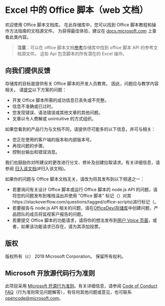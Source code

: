# <a name="office-scripts-in-excel-on-the-web-documentation"></a>Excel 中的 Office 脚本（web 文档）

欢迎使用 Office 脚本文档库。 在此存储库中，您可以找到 Office 脚本教程和操作方法指南的文档源文件。 为获得最佳体验，建议在 [docs.microsoft.com](https://docs.microsoft.com/office-scripts-docs) 上查看此类内容。

> **注意**：可以在 office 脚本文档[参考](https://github.com/OfficeDev/office-scripts-docs-reference)存储库中找到 office 脚本 API 的参考文档源文件。 这些 Api 包含脚本的所有潜在的 Excel 操作。

## <a name="give-us-your-feedback"></a>向我们提供反馈

存储库的目标是提供有关 Office 脚本的开发人员教育。 因此，问题应与教学内容相关。 请[提交](https://github.com/OfficeDev/office-scripts-docs/issues)以下方案的问题：

- 开发 Office 脚本所需的成功信息已丢失或不完整。
- 信息不准确或已过时。
- 您发现错误、语法错误或其他文章的其他问题。
- 文章以令人费解或 unintuitive 的方式组织。

如果您看到的产品行为与文档不同，请提供尽可能多的以下信息，并可与相关：

- 您正在使用的客户端的版本和内部版本号。
- 再现问题的步骤。
- 控制台输出和错误消息。

我们也鼓励你对所建议的更改进行分叉、修补及创建拉取请求。有关详细信息，请参阅 [归入该文档](Contributing.md)(#归入该文档)。

如果你的问题与 Office 脚本文档无关，请改为将其发布到以下频道之一：

- 若要询问有关设计 Office 脚本或运行 Office 脚本的 node.js API 的问题，请将您的问题发布到堆栈溢出并使用 "Office 脚本" 标记（）对其https://stackoverflow.com/questions/tagged/office-scripts)进行标记（。
- 若要报告与 node.js API 相关的问题，请在[OfficeDev/存储库](https://github.com/OfficeDev/office-js)中创建问题，产品团队的成员将监视客户报告的问题。
- 若要提交 Office 脚本的功能请求，请将你的想法发布到[用户 Voice 页面](https://excel.uservoice.com/forums/274580-excel-for-the-web?category_id=143439)，或者，如果该功能请求已存在，请为其添加投票。

## <a name="copyright"></a>版权

版权所有（c） 2019 Microsoft Corporation。 保留所有权利。

## <a name="microsoft-open-source-code-of-conduct"></a>Microsoft 开放源代码行为准则

此项目采用 [Microsoft 开源行为准则](https://opensource.microsoft.com/codeofconduct/)。有关详细信息，请参阅 [Code of Conduct FAQ](https://opensource.microsoft.com/codeofconduct/faq/)（行为准则常见问题解答），有任何其他问题或意见，也可联系 [opencode@microsoft.com](mailto:opencode@microsoft.com)。
